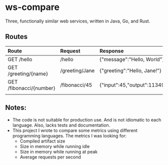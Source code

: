 # ws-compare
Three, functionally similar web services, written in Java, Go, and Rust.


## Routes

| Route                    | Request          | Response                          |
|:-------------------------|:-----------------|:----------------------------------|
| GET /hello               | /hello           | {"message":"Hello, World"}        |
| GET /greeting/{name}     | /greeting/Jane   | {"greeting":"Hello, Jane!"}       |
| GET /fibonacci/{number}  | /fibonacci/45    | {"input":45,"output":1134903170}  |
|       |        |         |


## Notes:
- The code is not suitable for production use. And is not idiomatic to each language. Also, lacks tests and documentation.
- This project I wrote to compare some metrics using different programming languages. The metrics I was looking for:
    - Compiled artifact size
    - Size in memory while running idle
    - Size in memory while running at peak
    - Average requests per second




